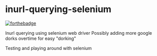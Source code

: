 # inurl-querying-selenium
[![forthebadge](https://forthebadge.com/images/badges/made-with-python.svg)](https://forthebadge.com)

Inurl querying using selenium web driver
Possibly adding more google dorks overtime for easy "dorking"

Testing and playing around with selenium
